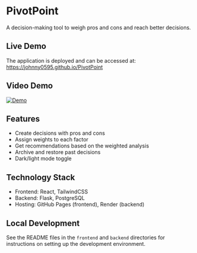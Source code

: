 # PivotPoint

A decision-making tool to weigh pros and cons and reach better decisions.

## Live Demo

The application is deployed and can be accessed at: https://johnny0595.github.io/PivotPoint

## Video Demo
[![Demo](https://img.youtube.com/vi/jem7DY_ueck/0.jpg)](https://www.youtube.com/watch?v=jem7DY_ueck)


## Features

- Create decisions with pros and cons
- Assign weights to each factor
- Get recommendations based on the weighted analysis
- Archive and restore past decisions
- Dark/light mode toggle

## Technology Stack

- Frontend: React, TailwindCSS
- Backend: Flask, PostgreSQL
- Hosting: GitHub Pages (frontend), Render (backend)

## Local Development

See the README files in the `frontend` and `backend` directories for instructions on setting up the development environment.
